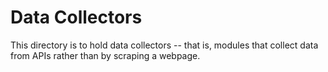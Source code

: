 # Data Collectors
This directory is to hold data collectors -- that is, modules that collect data from APIs rather than by scraping a webpage.
